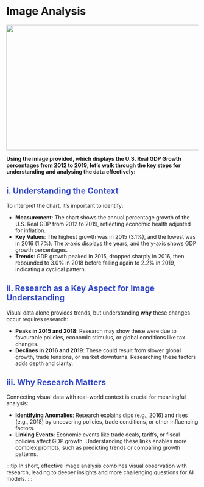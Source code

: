 # Image Analysis

<img height="329" width="602" src="${PRIVATE_IMAGE_MODULE_2}" />

**Using the image provided, which displays the U.S. Real GDP Growth percentages from 2012 to 2019, let’s walk through the key steps for understanding and analysing the data effectively:** &#x20;

## <span style="color:#364BC9">i. Understanding the Context</span>

To interpret the chart, it’s important to identify:

* **Measurement**: The chart shows the annual percentage growth of the U.S. Real GDP from 2012 to 2019, reflecting economic health adjusted for inflation.
* **Key Values**: The highest growth was in 2015 (3.1%), and the lowest was in 2016 (1.7%). The x-axis displays the years, and the y-axis shows GDP growth percentages.
* **Trends**: GDP growth peaked in 2015, dropped sharply in 2016, then rebounded to 3.0% in 2018 before falling again to 2.2% in 2019, indicating a cyclical pattern.

## <span style="color:#364BC9">ii. Research as a Key Aspect for Image Understanding</span>

Visual data alone provides trends, but understanding **why** these changes occur requires research:&#x20;

* **Peaks in 2015 and 2018**: Research may show these were due to favourable policies, economic stimulus, or global conditions like tax changes.
* **Declines in 2016 and 2019**: These could result from slower global growth, trade tensions, or market downturns. Researching these factors adds depth and clarity. 

## <span style="color:#364BC9">iii. Why Research Matters</span>

Connecting visual data with real-world context is crucial for meaningful analysis:

* **Identifying Anomalies**: Research explains dips (e.g., 2016) and rises (e.g., 2018) by uncovering policies, trade conditions, or other influencing factors.
* **Linking Events**: Economic events like trade deals, tariffs, or fiscal policies affect GDP growth. Understanding these links enables more complex prompts, such as predicting trends or comparing growth patterns.

:::tip
In short, effective image analysis combines visual observation with research, leading to deeper insights and more challenging questions for AI models.
:::